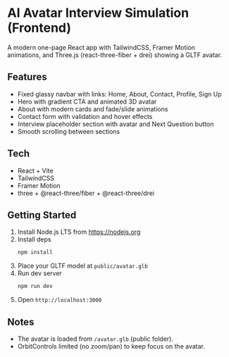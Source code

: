 # AI Avatar Interview Simulation (Frontend)

A modern one-page React app with TailwindCSS, Framer Motion animations, and Three.js (react-three-fiber + drei) showing a GLTF avatar.

## Features
- Fixed glassy navbar with links: Home, About, Contact, Profile, Sign Up
- Hero with gradient CTA and animated 3D avatar
- About with modern cards and fade/slide animations
- Contact form with validation and hover effects
- Interview placeholder section with avatar and Next Question button
- Smooth scrolling between sections

## Tech
- React + Vite
- TailwindCSS
- Framer Motion
- three + @react-three/fiber + @react-three/drei

## Getting Started
1. Install Node.js LTS from https://nodejs.org
2. Install deps
   ```bash
   npm install
   ```
3. Place your GLTF model at `public/avatar.glb`
4. Run dev server
   ```bash
   npm run dev
   ```
5. Open `http://localhost:3000`

## Notes
- The avatar is loaded from `/avatar.glb` (public folder).
- OrbitControls limited (no zoom/pan) to keep focus on the avatar.





